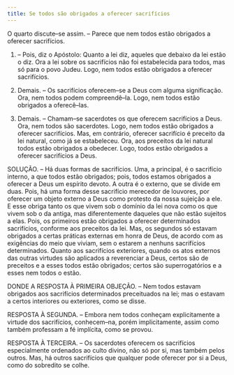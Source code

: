 ```yaml
---
title: Se todos são obrigados a oferecer sacrifícios
---
```


O quarto discute–se assim. – Parece que nem todos estão obrigados a oferecer sacrifícios.  

1. – Pois, diz o Apóstolo: Quanto a lei diz, aqueles que debaixo da lei estão o diz. Ora a lei sobre os sacrifícios não foi estabelecida para todos, mas só para o povo Judeu. Logo, nem todos estão obrigados a oferecer sacrifícios.  

2. Demais. – Os sacrifícios oferecem–se a Deus com alguma significação. Ora, nem todos podem compreendê–la. Logo, nem todos estão obrigados a oferecê–las.  

3. Demais. – Chamam–se sacerdotes os que oferecem sacrifícios a Deus. Ora, nem todos são sacerdotes. Logo, nem todos estão obrigados a oferecer sacrifícios.  Mas, em contrário, oferecer sacrifício é preceito da lei natural, como já se estabeleceu. Ora, aos preceitos da lei natural todos estão obrigados a obedecer. Logo, todos estão obrigados a oferecer sacrifícios a Deus.  

SOLUÇÃO. – Há duas formas de sacrifícios. Uma, a principal, é o sacrifício interno, a que todos estão obrigados; pois, todos estamos obrigados a oferecer a Deus um espírito devoto. A outra é o externo, que se divide em duas. Pois, há uma forma desse sacrifício merecedor de louvores, por oferecer um objeto externo a Deus como protesto da nossa sujeição a ele. E esse obriga tanto os que vivem sob o domínio da lei nova como os que vivem sob o da antiga, mas diferentemente daqueles que não estão sujeitos a elas. Pois, os primeiros estão obrigados a oferecer determinados sacrifícios, conforme aos preceitos da lei. Mas, os segundos só estavam obrigados a certas práticas externas em honra de Deus, de acordo com as exigências do meio que viviam, sem o estarem a nenhuns sacrifícios determinados. Quanto aos sacrifícios exteriores, quando os atos externos das outras virtudes são aplicados a reverenciar a Deus, certos são de preceitos e a esses todos estão obrigados; certos são superrogatórios e a esses nem todos o estão.  

DONDE A RESPOSTA À PRIMEIRA OBJEÇÃO. – Nem todos estavam obrigados aos sacrifícios determinados preceituados na lei; mas o estavam a certos interiores ou exteriores, como se disse.  

RESPOSTA À SEGUNDA. – Embora nem todos conheçam explicitamente a virtude dos sacrifícios, conhecem–na, porém implicitamente, assim como também professam a fé implícita, como se provou.  

RESPOSTA À TERCEIRA. – Os sacerdotes oferecem os sacrifícios especialmente ordenados ao culto divino, não só por si, mas também pelos outros. Mas, há outros sacrifícios que qualquer pode oferecer por si a Deus, como do sobredito se colhe.